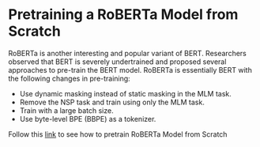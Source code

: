 # Pretraining a RoBERTa Model from Scratch

RoBERTa is another interesting and popular variant of BERT. Researchers observed that BERT is severely undertrained and proposed several approaches to pre-train the BERT model. RoBERTa is essentially BERT with the following changes in pre-training:
- Use dynamic masking instead of static masking in the MLM task.
- Remove the NSP task and train using only the MLM task.
- Train with a large batch size.
- Use byte-level BPE (BBPE) as a tokenizer.

Follow this [link](https://github.com/adrienpayong/Pretraining-a-RoBERTa-Model-from-Scratch/blob/main/Pretraining_a_RoBERTa_Model_from_Scratch.ipynb) to see how to pretrain RoBERTa Model from Scratch


